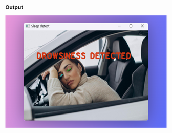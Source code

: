 ### Output
<p align="center">
  <img src="https://github.com/astrohexdev/ml-driver-drowsiness/blob/main/out/drowsniness.png" width="550" height="350">
</p>
